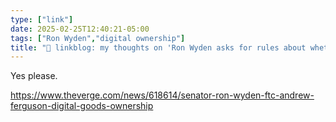 ```yaml
---
type: ["link"]
date: 2025-02-25T12:40:21-05:00
tags: ["Ron Wyden","digital ownership"]
title: "🔗 linkblog: my thoughts on 'Ron Wyden asks for rules about whether you own your digital purchases'"
---
```

Yes please.

https://www.theverge.com/news/618614/senator-ron-wyden-ftc-andrew-ferguson-digital-goods-ownership
